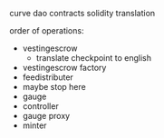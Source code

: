 curve dao contracts solidity translation

order of operations:
- vestingescrow
    - translate checkpoint to english 
- vestingescrow factory
- feedistributer
- maybe stop here
- gauge
- controller
- gauge proxy
- minter
